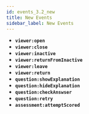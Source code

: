 ```yaml
---
id: events_3.2_new
title: New Events
sidebar_label: New Events
---
```


* **`viewer:open`**
* **`viewer:close`**
* **`viewer:inactive`**
* **`viewer:returnFromInactive`**
* **`viewer:leave`**
* **`viewer:return`**
* **`question:showExplanation`**
* **`question:hideExplanation`**
* **`question:checkAnswser`**
* **`question:retry`**
* **`assessment:attemptScored`**
